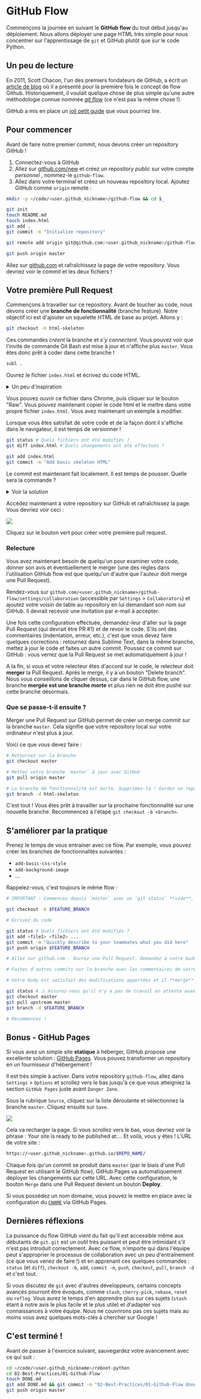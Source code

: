 # GitHub Flow

Commençons la journée en suivant le **GitHub flow** du tout début jusqu'au déploiement. Nous allons déployer une page HTML très simple pour nous concentrer sur l'apprentissage de `git` et GitHub plutôt que sur le code Python.

## Un peu de lecture

En 2011, Scott Chacon, l'un des premiers fondateurs de GitHub, a écrit un [article de blog](http://scottchacon.com/2011/08/31/github-flow.html) où il a présenté pour la première fois le concept de flow Github. Historiquement, il voulait quelque chose de plus simple qu'une autre méthodologie connue nommée [_git flow_](https://nvie.com/posts/a-successful-git-branching-model/) (ce n'est pas la même chose !).

GitHub a mis en place un [joli petit guide](https://guides.github.com/introduction/flow/) que vous pourriez lire.

## Pour commencer

Avant de faire notre premier commit, nous devons créer un repository GitHub !

1. Connectez-vous à GitHub
1. Allez sur [github.com/new](https://github.com/new) et créez un repository _public_  sur votre compte _personnel_ , nommez-le `github-flow`.
1. Allez dans votre terminal et créez un nouveau repository local. Ajoutez GitHub comme `origin` remote :

```bash
mkdir -p ~/code/<user.github_nickname>/github-flow && cd $_

git init
touch README.md
touch index.html
git add .
git commit -m "Initialize repository"

git remote add origin git@github.com:<user.github_nickname>/github-flow.git

git push origin master
```

Allez sur [github.com](https://github.com) et rafraîchissez la page de votre repository. Vous devriez voir le commit et les deux fichiers !

## Votre première Pull Request

Commençons à travailler sur ce repository. Avant de toucher au code, nous devons créer une **branche de fonctionnalité** (branche feature). Notre objectif ici est d'ajouter un squelette HTML de base au projet. Allons y :

```bash
git checkout -b html-skeleton
```

Ces commandes _créent_ la branche et _s'y connectent_. Vous pouvez voir que l'invite de commande Git Bash est mise à jour et n'affiche plus `master`. Vous êtes donc prêt à coder dans cette branche !

```bash
subl .
```

Ouvrez le fichier `index.html` et écrivez du code HTML.

<details><summary markdown='span'>Un peu d'inspiration
</summary>

👉 Voici quelques [inspirations](https://gist.github.com/ssaunier/faa9965201153555bc954fb4713eea7c) si besoin.
</details>

Vous pouvez ouvrir ce fichier dans Chrome, puis cliquer sur le bouton "Raw". Vous pouvez maintenant copier le code html et le mettre dans votre propre fichier `index.html`.
Vous avez maintenant un exemple à modifier.

Lorsque vous êtes satisfait de votre code et de la façon dont il s'affiche dans le navigateur, il est temps de versionner !

```bash
git status # Quels fichiers ont été modifiés ?
git diff index.html # Quels changements ont été effectués ?

git add index.html
git commit -m "Add basic skeleton HTML"
```

Le commit est maintenant fait localement. Il est temps de pousser. Quelle sera la commande ?

<details><summary markdown='span'>Voir la solution
</summary>

```bash
git push origin html-skeleton
```
</details>

Accédez maintenant à votre repository sur GitHub et rafraîchissez la page. Vous devriez voir ceci :

![](https://res.cloudinary.com/wagon/image/upload/v1560714729/html-skeleton-pr-suggestion_ilh5o4.png)

Cliquez sur le bouton vert pour créer votre première pull request.

### Relecture

Vous avez maintenant besoin de quelqu'un pour examiner votre code, donner son avis et éventuellement le merger (une des règles dans l'utilisation  GitHub flow est que quelqu'un d'autre que l'auteur doit merge une Pull Request).

Rendez-vous sur `github.com/<user.github_nickname>/github-flow/settings/collaboration` (accessible par `Settings` > `Collaborators`) et ajoutez votre voisin de table au repository en lui demandant son nom sur GitHub. Il devrait recevoir une invitation par e-mail à accepter.

Une fois cette configuration effectuée, demandez-leur d'aller sur la page Pull Request (qui devrait être PR #1) et de revoir le code. S'ils ont des commentaires (indentation, erreur, etc.), c'est que vous devez faire quelques corrections : retournez dans Sublime Text, dans la même branche, mettez à jour le code et faites un autre commit. Poussez ce commit sur GitHub : vous verrez que la Pull Request se met automatiquement à jour !

A la fin, si vous et votre relecteur êtes d'accord sur le code, le relecteur doit **merger** la Pull Request. Après le merge, il y a un bouton "Delete branch". Nous vous conseillons de cliquer dessus, car dans le GitHub flow, une branche **mergée est une branche morte** et plus rien ne doit être pushé sur cette branche désormais.

### Que se passe-t-il ensuite ?

Merger une Pull Request sur GitHub permet de créer un merge commit sur la branche `master`. Cela signifie que votre repository local sur votre ordinateur n'est plus à jour.

Voici ce que vous devez faire :

```bash
# Retournez sur la branche
git checkout master

# Mettez votre branche `master` à jour avec GitHub
git pull origin master

# La branche de fonctionnalité est morte. Supprimez-la ! Gardez un repo vide
git branch -d html-skeleton
```

C'est tout ! Vous êtes prêt à travailler sur la prochaine fonctionnalité sur une nouvelle branche. Recommencez à l'étape `git checkout -b <branch>`.

## S'améliorer par la pratique

Prenez le temps de vous entrainer avec ce flow. Par exemple, vous pouvez créer les branches de fonctionnalités suivantes :

- `add-basic-css-style`
- `add-background-image`
- ...

Rappelez-vous, c'est toujours le même flow :

```bash
# IMPORTANT : Commencez depuis `master` avec un `git status` **vide**.

git checkout -b $FEATURE_BRANCH

# Écrivez du code

git status # Quels fichiers ont été modifiés ?
git add <file1> <file2> ...
git commit -m "Quickly describe to your teammates what you did here"
git push origin $FEATURE_BRANCH

# Allez sur github.com - Ouvrez une Pull Request. Demandez à votre buddy de la relire

# Faites d'autres commits sur la branche avec les commentaires de votre buddy

# Votre budy est satisfait des modifications apportées et il **merge** la Pull Request.

git status # ⚠️ Assurez-vous qu'il n'y a pas de travail en attente avant de changer de branche !
git checkout master
git pull upstream master
git branch -d $FEATURE_BRANCH

# Recommencez !
```

## Bonus - GitHub Pages

Si vous avez un simple site **statique** à héberger, GitHub propose une excellente solution : [GitHub Pages](https://pages.github.com/). Vous pouvez transformer un repository en un fournisseur d'hébergement !

Il est très simple à activer. Dans votre repository `github-flow`, allez dans `Settings` > `Options` et scrollez vers le bas jusqu'à ce que vous atteigniez la section `GitHub Pages` juste avant `Danger Zone`.

Sous la rubrique `Source`, cliquez sur la liste déroulante et sélectionnez la branche `master`. Cliquez ensuite sur `Save`.

![](https://res.cloudinary.com/wagon/image/upload/v1560714628/enable-github-pages_w5clbv.png)

Cela va recharger la page. Si vous scrollez vers le bas, vous devriez voir la phrase : Your site is ready to be published at:...  Et voilà, vous y êtes ! L'URL de votre site :

```bash
https://<user.github_nickname>.github.io/$REPO_NAME/
```

Chaque fois qu'un commit se produit dans `master` (par le biais d'une Pull Request en utilisant le GitHub flow), GitHub Pages va automatiquement déployer les changements sur cette URL. Avec cette configuration, le bouton `Merge` dans une Pull Request devient un bouton **Deploy**.

Si vous possédez un nom domaine, vous pouvez le mettre en place avec la configuration du [`CNAME`](https://help.github.com/articles/using-a-custom-domain-with-github-pages/) via GitHub Pages.

## Dernières réflexions

La puissance du flow GitHub vient du fait qu'il est accessible même aux débutants de `git`. `git` est un outil très puissant et peut être intimidant s'il n'est pas introduit correctement. Avec ce flow, n'importe qui dans l'équipe peut s'approprier le processus de collaboration avec un peu d'entraînement (ce que vous venez de faire !) et en apprenant ces quelques commandes : `status` (et `diff`), `checkout -b`, `add`, `commit -m`, `push`, `checkout`, `pull`, `branch -d` et c'est tout.

Si vous discutez de `git` avec d'autres développeurs, certains concepts avancés pourront être évoqués, comme `stash`, `cherry-pick`, `rebase`, `reset` ou `reflog`. Vous aurez le temps d'en apprendre plus sur ces sujets (`stash` étant à notre avis le plus facile et le plus utile) et d'adapter vos connaissances à votre équipe. Nous ne couvrirons pas ces sujets mais au moins vous avez quelques mots-clés à chercher sur Google !

## C'est terminé !

Avant de passer à l'exercice suivant, sauvegardez votre avancement avec ce qui suit :

```bash
cd ~/code/<user.github_nickname>/reboot-python
cd 02-Best-Practices/01-Github-Flow
touch DONE.md
git add DONE.md && git commit -m "02-Best-Practices/01-Github-Flow done"
git push origin master
```
